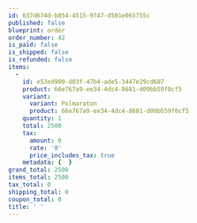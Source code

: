 ```yaml
---
id: 637d674d-b054-4515-9747-d501e065755c
published: false
blueprint: order
order_number: 42
is_paid: false
is_shipped: false
is_refunded: false
items:
  -
    id: e53ed900-d03f-47b4-ade5-3447e29cd607
    product: 66e767a9-ee34-4dc4-8681-d09bb59f0cf5
    variant:
      variant: Polmaraton
      product: 66e767a9-ee34-4dc4-8681-d09bb59f0cf5
    quantity: 1
    total: 2500
    tax:
      amount: 0
      rate: '0'
      price_includes_tax: true
    metadata: {  }
grand_total: 2500
items_total: 2500
tax_total: 0
shipping_total: 0
coupon_total: 0
title: ' '
---
```

